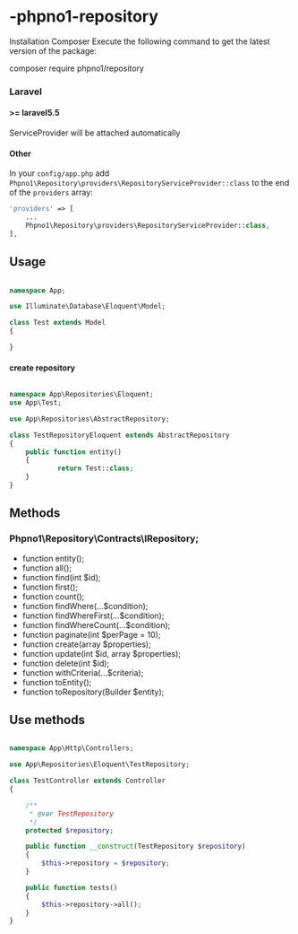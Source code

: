 # -phpno1-repository


Installation
Composer
Execute the following command to get the latest version of the package:

composer require phpno1/repository

### Laravel

#### >= laravel5.5

ServiceProvider will be attached automatically

#### Other

In your `config/app.php` add `Phpno1\Repository\providers\RepositoryServiceProvider::class` to the end of the `providers` array:

```php
'providers' => [
    ...
    Phpno1\Repository\providers\RepositoryServiceProvider::class,
],
```

## Usage

```php

namespace App;

use Illuminate\Database\Eloquent\Model;

class Test extends Model
{

}
```

#### create repository
```php

namespace App\Repositories\Eloquent;
use App\Test;

use App\Repositories\AbstractRepository;

class TestRepositoryEloquent extends AbstractRepository
{
    public function entity()
    {
            return Test::class;
    }
}
```

## Methods

### Phpno1\Repository\Contracts\IRepository;

- function entity();
- function all();
- function find(int $id);
- function first();
- function count();
- function findWhere(...$condition);
- function findWhereFirst(...$condition);
- function findWhereCount(...$condition);
- function paginate(int $perPage = 10);
- function create(array $properties);
- function update(int $id, array $properties);
- function delete(int $id);
- function withCriteria(...$criteria);
- function toEntity();
- function toRepository(Builder $entity);


## Use methods

```php

namespace App\Http\Controllers;

use App\Repositories\Eloquent\TestRepository;

class TestController extends Controller
{

    /**
     * @var TestRepository
     */
    protected $repository;

    public function __construct(TestRepository $repository)
    {
        $this->repository = $repository;
    }

    public function tests()
    {
        $this->repository->all();
    }
}

```